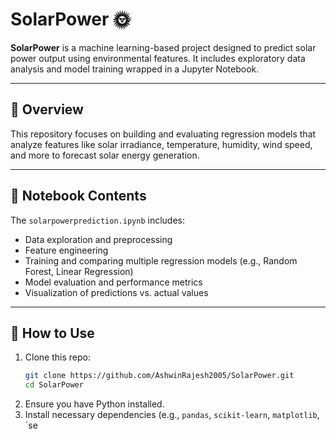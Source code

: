 # SolarPower 🌞

**SolarPower** is a machine learning-based project designed to predict solar power output using environmental features. It includes exploratory data analysis and model training wrapped in a Jupyter Notebook.

---

## 🧠 Overview

This repository focuses on building and evaluating regression models that analyze features like solar irradiance, temperature, humidity, wind speed, and more to forecast solar energy generation.

---

## 🔧 Notebook Contents

The `solarpowerprediction.ipynb` includes:
- Data exploration and preprocessing  
- Feature engineering  
- Training and comparing multiple regression models (e.g., Random Forest, Linear Regression)  
- Model evaluation and performance metrics  
- Visualization of predictions vs. actual values  

---

## 🚀 How to Use

1. Clone this repo:  
    ```bash
    git clone https://github.com/AshwinRajesh2005/SolarPower.git
    cd SolarPower
    ```
2. Ensure you have Python installed.  
3. Install necessary dependencies (e.g., `pandas`, `scikit-learn`, `matplotlib`, `se
